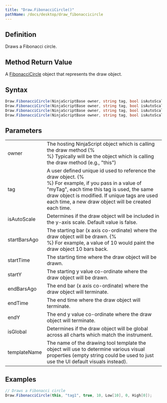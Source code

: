 ```yaml
---
title: "Draw.FibonacciCircle()"
pathName: /docs/desktop/draw_fibonaccicircle
---
```


## Definition

Draws a Fibonacci circle.

## Method Return Value

A [FibonacciCircle](/docs/desktop/fibonaccicircle) object that represents the draw object.

## Syntax

```csharp
Draw.FibonacciCircle(NinjaScriptBase owner, string tag, bool isAutoScale, DateTime startTime, double startY, DateTime endTime, double endY)  
Draw.FibonacciCircle(NinjaScriptBase owner, string tag, bool isAutoScale, int startBarsAgo, double startY, int endBarsAgo, double endY)  
Draw.FibonacciCircle(NinjaScriptBase owner, string tag, bool isAutoScale, DateTime startTime, double startY, DateTime endTime, double endY, bool isGlobal, string templateName)  
Draw.FibonacciCircle(NinjaScriptBase owner, string tag, bool isAutoScale, int startBarsAgo, double startY, int endBarsAgo, double endY, bool isGlobal, string templateName)  
```

## Parameters

|  |  |
| --- | --- |
| owner | The hosting NinjaScript object which is calling the draw method {% <br> %} Typically will be the object which is calling the draw method (e.g., "this") |
| tag | A user defined unique id used to reference the draw object. {% <br> %} For example, if you pass in a value of "myTag", each time this tag is used, the same draw object is modified. If unique tags are used each time, a new draw object will be created each time. |
| isAutoScale | Determines if the draw object will be included in the y-axis scale. Default value is false. |
| startBarsAgo | The starting bar (x axis co-ordinate) where the draw object will be drawn. {% <br> %} For example, a value of 10 would paint the draw object 10 bars back. |
| startTime | The starting time where the draw object will be drawn. |
| startY | The starting y value co-ordinate where the draw object will be drawn. |
| endBarsAgo | The end bar (x axis co-ordinate) where the draw object will terminate. |
| endTime | The end time where the draw object will terminate. |
| endY | The end y value co-ordinate where the draw object will terminate. |
| isGlobal | Determines if the draw object will be global across all charts which match the instrument. |
| templateName | The name of the drawing tool template the object will use to determine various visual properties (empty string could be used to just use the UI default visuals instead). |

## Examples

```csharp
// Draws a Fibonacci circle
Draw.FibonacciCircle(this, "tag1", true, 10, Low[10], 0, High[0]);
```

